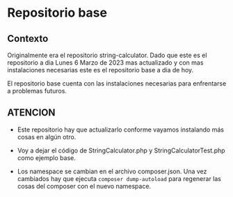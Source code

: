 # Repositorio base
## Contexto
Originalmente era el repositorio string-calculator.
Dado que este es el repositorio a dia Lunes 6 Marzo de 2023 mas actualizado 
y con mas instalaciones necesarias este es el repositorio base a dia de hoy.

El repositorio base cuenta con las instalaciones necesarias para enfrentarse
a problemas futuros.

## ATENCION
- Este repositorio hay que actualizarlo conforme vayamos instalando más cosas
en algún otro. 

- Voy a dejar el código de StringCalculator.php y StringCalculatorTest.php como
ejemplo base.

- Los namespace se cambian en el archivo composer.json. Una vez cambiados hay
que ejecuta `composer dump-autoload` para regenerar las cosas del composer
con el nuevo namespace.
